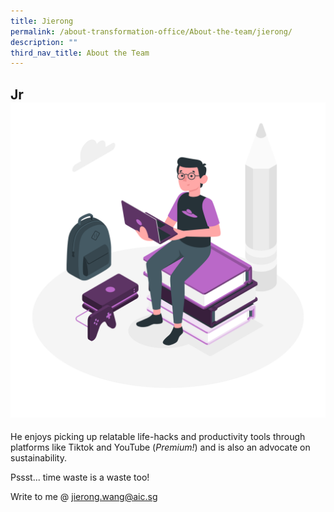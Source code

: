 ```yaml
---
title: Jierong
permalink: /about-transformation-office/About-the-team/jierong/
description: ""
third_nav_title: About the Team
---
```


## Jr ![](/images/Nerd-amico.png)
He enjoys picking up relatable life-hacks and productivity tools through platforms like Tiktok and YouTube (*Premium!*) and is also an advocate on sustainability. 

Pssst... time waste is a waste too!

Write to me @ jierong.wang@aic.sg 